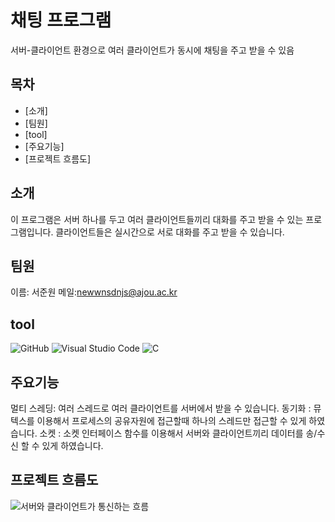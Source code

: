 # 채팅 프로그램

서버-클라이언트 환경으로 여러 클라이언트가 동시에 채팅을 주고 받을 수 있음

## 목차

- [소개]
- [팀원]
- [tool]
- [주요기능]
- [프로젝트 흐름도]

## 소개
이 프로그램은 서버 하나를 두고 여러 클라이언트들끼리 대화를 주고 받을 수 있는 프로그램입니다.
클라이언트들은 실시간으로 서로 대화를 주고 받을 수 있습니다.

## 팀원
이름: 서준원 메일:newwnsdnjs@ajou.ac.kr

## tool
![GitHub](https://img.shields.io/badge/GitHub-181717?style=flat&logo=github&logoColor=white)
![Visual Studio Code](https://img.shields.io/badge/Visual_Studio_Code-007ACC?style=flat&logo=visual-studio-code&logoColor=white)
![C](https://img.shields.io/badge/C-F05032?style=flat&logo=C&logoColor=white)

## 주요기능
멀티 스레딩: 여러 스레드로 여러 클라이언트를 서버에서 받을 수 있습니다.
동기화 : 뮤텍스를 이용해서 프로세스의 공유자원에 접근할때 하나의 스레드만 접근할 수 있게 하였습니다.
소켓 : 소켓 인터페이스 함수를 이용해서 서버와 클라이언트끼리 데이터를 송/수신 할 수 있게 하였습니다.


## 프로젝트 흐름도
![서버와 클라이언트가 통신하는 흐름](./다이어그램.png)







